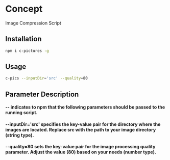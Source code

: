 # Concept
Image Compression Script

## Installation
```sh
npm i c-pictures -g
```

## Usage
```sh
c-pics --inputDir='src' --quality=80
```

## Parameter Description
#### -- indicates to npm that the following parameters should be passed to the running script.
#### --inputDir='src' specifies the key-value pair for the directory where the images are located. Replace src with the path to your image directory (string type).
#### --quality=80 sets the key-value pair for the image processing quality parameter. Adjust the value (80) based on your needs (number type).


